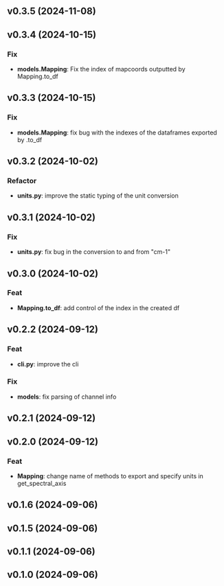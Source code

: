 ## v0.3.5 (2024-11-08)

## v0.3.4 (2024-10-15)

### Fix

- **models.Mapping**: Fix the index of mapcoords outputted by Mapping.to_df

## v0.3.3 (2024-10-15)

### Fix

- **models.Mapping**: fix bug with the indexes of the dataframes exported by .to_df

## v0.3.2 (2024-10-02)

### Refactor

- **units.py**: improve the static typing of the unit conversion

## v0.3.1 (2024-10-02)

### Fix

- **units.py**: fix bug in the conversion to and from "cm-1"

## v0.3.0 (2024-10-02)

### Feat

- **Mapping.to_df**: add control of the index in the created df

## v0.2.2 (2024-09-12)

### Feat

- **cli.py**: improve the cli

### Fix

- **models**: fix parsing of channel info

## v0.2.1 (2024-09-12)

## v0.2.0 (2024-09-12)

### Feat

- **Mapping**: change name of methods to export and specify units in get_spectral_axis

## v0.1.6 (2024-09-06)

## v0.1.5 (2024-09-06)

## v0.1.1 (2024-09-06)

## v0.1.0 (2024-09-06)
